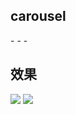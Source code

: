 ## carousel

-[](原生实现图片轮播)
-[](自动轮播)
-[](按钮控制)

## 效果

![](https://github.com/zlbest/carousel/tree/master/img/1.jpg)
![](https://github.com/zlbest/carousel/tree/master/img/2.jpg)
